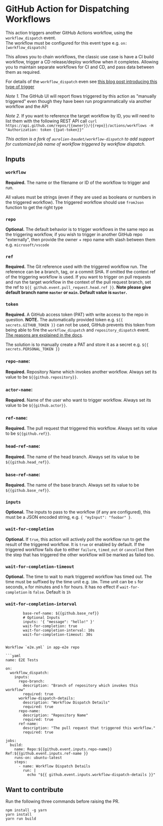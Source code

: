 # GitHub Action for Dispatching Workflows

This action triggers another GitHub Actions workflow, using the `workflow_dispatch` event.  
The workflow must be configured for this event type e.g. `on: [workflow_dispatch]`

This allows you to chain workflows, the classic use case is have a CI build workflow, trigger a CD release/deploy workflow when it completes. Allowing you to maintain separate workflows for CI and CD, and pass data between them as required.

For details of the `workflow_dispatch` even see [this blog post introducing this type of trigger](https://github.blog/changelog/2020-07-06-github-actions-manual-triggers-with-workflow_dispatch/)

_Note 1._ The GitHub UI will report flows triggered by this action as "manually triggered" even though they have been run programmatically via another workflow and the API

_Note 2._ If you want to reference the target workflow by ID, you will need to list them with the following REST API call `curl https://api.github.com/repos/{{owner}}/{{repo}}/actions/workflows -H "Authorization: token {{pat-token}}"`

_This action is a fork of `aurelien-baudet/workflow-dispatch` to add support for customized job name of workflow triggered by workflow dispatch._

## Inputs

### `workflow`

**Required.** The name or the filename or ID of the workflow to trigger and run.



All values must be strings (even if they are used as booleans or numbers in the triggered workflow). The triggered workflow should use `fromJson` function to get the right type

### `repo`

**Optional.** The default behavior is to trigger workflows in the same repo as the triggering workflow, if you wish to trigger in another GitHub repo "externally", then provide the owner + repo name with slash between them e.g. `microsoft/vscode`

### `ref`

**Required.** The Git reference used with the triggered workflow run. The reference can be a branch, tag, or a commit SHA. If omitted the context ref of the triggering workflow is used. If you want to trigger on pull requests and run the target workflow in the context of the pull request branch, set the ref to `${{ github.event.pull_request.head.ref }}`. **Note please give default branch name `master` or `main`. Default value is `master`.**

### `token`

**Required.** A GitHub access token (PAT) with write access to the repo in question. **NOTE.** The automatically provided token e.g. `${{ secrets.GITHUB_TOKEN }}` can not be used, GitHub prevents this token from being able to fire the `workflow_dispatch` and `repository_dispatch` event. [The reasons are explained in the docs](https://docs.github.com/en/actions/reference/events-that-trigger-workflows#triggering-new-workflows-using-a-personal-access-token).

The solution is to manually create a PAT and store it as a secret e.g. `${{ secrets.PERSONAL_TOKEN }}`

### `repo-name`:

**Required.** Repository Name which invokes another workflow. Always set its value to be `${{github.repository}}`.

### `actor-name`:

**Required.** Name of the user who want to trigger workflow. Always set its value to be `${{github.actor}}`.

### `ref-name`:

**Required.** The pull request that triggered this workflow. Always set its value to be `${{github.ref}}`.

### `head-ref-name`:

**Required.** The name of the head branch. Always set its value to be `${{github.head_ref}}`.

### `base-ref-name`:

**Required.** The name of the base branch. Always set its value to be `${{github.base_ref}}`.

### `inputs`

**Optional.** The inputs to pass to the workflow (if any are configured), this must be a JSON encoded string, e.g. `{ "myInput": "foobar" }`.

### `wait-for-completion`

**Optional.** If `true`, this action will actively poll the workflow run to get the result of the triggered workflow. It is `true` or enabled by default. If the triggered workflow fails due to either `failure`, `timed_out` or `cancelled` then the step that has triggered the other workflow will be marked as failed too.

### `wait-for-completion-timeout`

**Optional.** The time to wait to mark triggered workflow has timed out. The time must be suffixed by the time unit e.g. `10m`. Time unit can be `s` for seconds, `m` for minutes and `h` for hours. It has no effect if `wait-for-completion` is `false`. Default is `1h`

### `wait-for-completion-interval`
            base-ref-name: ${{github.base_ref}}
            # Optional Inputs
            inputs: '{ "message": "hello!" }'
            wait-for-completion: true
            wait-for-completion-interval: 10s
            wait-for-completion-timeout: 30s
```

Workflow `e2e.yml` in app-e2e repo

```yaml
name: E2E Tests

on:
  workflow_dispatch:
    inputs:
      repo-branch:
        description: "Branch of repository which invokes this workflow"
        required: true
      workflow-dispatch-details:
        description: "Workflow Dispatch Details"
        required: true
      repo-name:
        description: "Repository Name"
        required: true
      ref-name:
        description: "The pull request that triggered this workflow."
        required: true

jobs:
  build:
    name: Repo:${{github.event.inputs.repo-name}}   Ref:${{github.event.inputs.ref-name }}
    runs-on: ubuntu-latest
    steps:
      - name: Workflow Dispatch Details
        run: |
          echo "${{ github.event.inputs.workflow-dispatch-details }}"
```

## Want to contribute

Run the following three commands before raising the PR.

```
npm install -g yarn
yarn install
yarn run build
```
